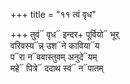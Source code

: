 +++
title = "११ त्वं वृध"

+++
तुवं᳓ वृध᳓ इन्दर+ पूर्वियो᳓ भूर्  
वरिवस्य᳓न्न् उश᳓ने काविया᳓य  
प᳓रा न᳓ववास्तुवम् अनुदे᳓यम्  
महे᳓ पित्रे᳓ ददाथ स्वं᳓ न᳓पातम्